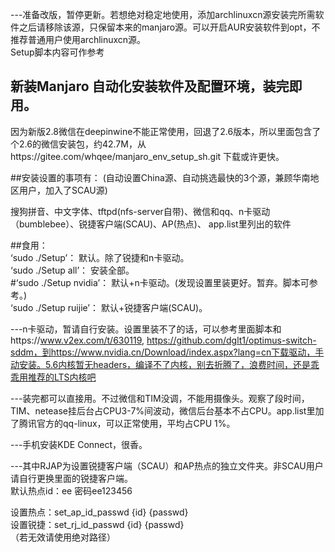 ---准备改版，暂停更新。若想绝对稳定地使用，添加archlinuxcn源安装完所需软件之后请移除该源，只保留本来的manjaro源。可以开启AUR安装软件到opt，不推荐普通用户使用archlinuxcn源。  
Setup脚本内容可作参考

## 新装Manjaro 自动化安装软件及配置环境，装完即用。

因为新版2.8微信在deepinwine不能正常使用，回退了2.6版本，所以里面包含了个2.6的微信安装包，约42.7M，从https://gitee.com/whqee/manjaro_env_setup_sh.git  下载或许更快。

##安装设置的事项有： (自动设置China源、自动挑选最快的3个源，兼顾华南地区用户，加入了SCAU源)

搜狗拼音、中文字体、tftpd(nfs-server自带)、微信和qq、n卡驱动（bumblebee）、锐捷客户端(SCAU)、AP(热点)、
app.list里列出的软件<br>

##食用：<br>
‘sudo ./Setup’： 默认。除了锐捷和n卡驱动。<br>
‘sudo ./Setup all’： 安装全部。<br>
#‘sudo ./Setup nvidia’： 默认+n卡驱动。(发现设置里装更好。暂弃。脚本可参考。)<br>
‘sudo ./Setup ruijie’： 默认+锐捷客户端(SCAU)。<br>

---n卡驱动，暂请自行安装。设置里装不了的话，可以参考里面脚本和https://www.v2ex.com/t/630119, https://github.com/dglt1/optimus-switch-sddm，到https://www.nvidia.cn/Download/index.aspx?lang=cn下载驱动，手动安装。5.6内核暂无headers，编译不了内核，别去折腾了，浪费时间，还是乖乖用推荐的LTS内核吧

---装完都可以直接用。不过微信和TIM没调，不能用摄像头。观察了段时间，TIM、netease挂后台占CPU3-7%间波动，微信后台基本不占CPU。app.list里加了腾讯官方的qq-linux，可以正常使用，平均占CPU 1%。

---手机安装KDE Connect，很香。

---其中RJAP为设置锐捷客户端（SCAU）和AP热点的独立文件夹。非SCAU用户请自行更换里面的锐捷客户端。<br>
默认热点id：ee 密码ee123456

设置热点：set_ap_id_passwd {id} {passwd}<br>
设置锐捷：set_rj_id_passwd {id} {passwd}<br>
（若无效请使用绝对路径）
